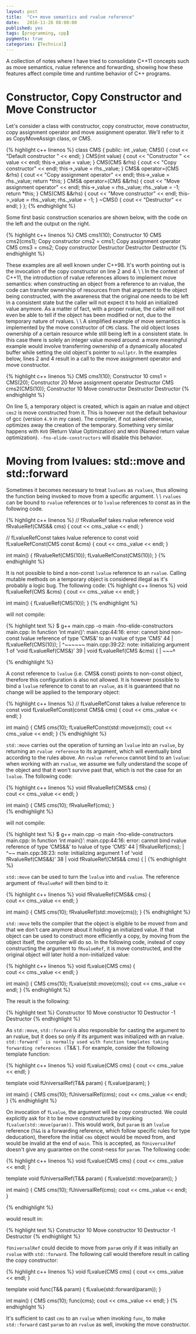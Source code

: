 ```yaml
---
layout: post
title:  "C++ move semantics and rvalue reference"
date:   2016-11-26 08:00:00
published: yes
tags: [programming, cpp]
pygments: true
categories: [Technical]
---
```


A collection of notes where I have tried to consolidate C++11 concepts such as move semantics, rvalue reference and forwarding,
showing how these features affect compile time and runtime behavior of C++ programs. 

Constructor, Copy Constructor and Move Constructor
=======

Let's consider a class with constructor, copy constructor, move constructor,
copy assignment operator and move assignment operator. We'll refer to it as
CopyMoveAssign class, or CMS.

{% highlight c++ linenos %}
class CMS {
public:
  int _value;
  CMS() {
    cout << "Default constructor " << endl;
  }
  CMS(int value) {
    cout << "Constructor " << value <<  endl;
    this->_value = value;
  }
  CMS(CMS &rhs) {
     cout << "Copy constructor" << endl;
     this->_value = rhs._value;
  }
  CMS& operator=(CMS &rhs) {
      cout << "Copy assignment operator" << endl;
      this->_value = rhs._value;
      return *this;
  }
  CMS& operator=(CMS &&rhs) {
      cout << "Move assignment operator" << endl;
      this->_value = rhs._value;
      rhs._value = -1;
      return *this;
  }
  CMS(CMS &&rhs) {
      cout << "Move constructor" << endl;
      this->_value = rhs._value;
      rhs._value = -1;
  }
  ~CMS() {
      cout << "Destructor" << endl;
   }
};
{% endhighlight %}

Some first basic construction scenarios are shown below, with the code on the 
left and the output on the right.

{% highlight c++ linenos %}
CMS cms1(10);     Constructor 10
CMS cms2(cms1);   Copy constructor
cms2 = cms1;      Copy assignment operator
CMS cms3 = cms2;  Copy constructor
                  Destructor
                  Destructor
                  Destructor
{% endhighlight %}

These examples are all well known under C++98. It's worth pointing
out is the invocation of the copy constructor on line 2 and 4.
\\
\\
In the context of C++11, the introduction of rvalue references allows to implement
move semantics: when constructing an object from a reference to an rvalue, the code
can transfer ownership of resources from that argument to the object being constructed, 
with the awareness that the original one needs to be left in a consistent state but 
the caller will not expect it to hold an initialized value anymore. As a matter
of fact, with a proper rvalue, the caller will not even be able to tell if the object
has been modified or not, due to the temporary nature of rvalues. 
\\
\\
A simplified example of move semantics is implemented by the move constructor
of `CMS` class. The old object loses ownership of a certain resource while still
being left in a consistent state. In this case there is solely an integer value 
moved around: a more meaningful example would involve transferring ownership of a 
dynamically allocated buffer while setting the old object's pointer to `nullptr`.
In the examples below, lines 2 and 4 result in a call to the move assignment 
operator and move constructor.

{% highlight c++ linenos  %}
CMS cms1(10);       Constructor 10
cms1 = CMS(20);     Constructor 20
                    Move assignment operator
                    Destructor
CMS cms2(CMS(10));  Constructor 10
                    Move constructor
                    Destructor
                    Destructor
{% endhighlight %}

On line 5, a temporary 
object is created, which is again an rvalue and object `cms2` is move constructed from it.
This is however not the default behaviour of gcc (version `4.9` in my case). The 
compiler, if not asked otherwise, optimizes away the creation of the temporary.
Something very similar happens with `RVO` (Return Value Optimization) and `NRVO`
(Named return value optimization). `-fno-elide-constructors` will disable this behavior.

Moving from lvalues: std::move and std::forward
=======
Sometimes it becomes necessary to treat `lvalues` as `rvalues`, thus allowing the 
function being invoked to move from a specific argument. 
\\
\\
`rvalues` can be bound to `rvalue` references or to `lvalue` references to const
as in the following code.


{% highlight c++ linenos  %}
// fRvalueRef takes rvalue reference
void fRvalueRef(CMS&& cms) {
    cout << cms._value << endl;
}

// fLvalueRefConst takes lvalue reference to const
void fLvalueRefConst(CMS const &cms) {
    cout << cms._value << endl;
}

int main() {
    fRvalueRef(CMS(10));
    fLvalueRefConst(CMS(10));
}
{% endhighlight %}

It is not possible to bind a non-const `lvalue` reference to an `rvalue`. Calling mutable methods 
on a temporary object is considered illegal as it's probably a logic bug. The following 
code:
{% highlight c++ linenos  %}
void fLvalueRef(CMS &cms) {
    cout << cms._value << endl;
}

int main() {
    fLvalueRef(CMS(10));
}
{% endhighlight %}

will not compile:

{% highlight text  %}
$ g++ main.cpp -o main -fno-elide-constructors
main.cpp: In function ‘int main()’:
main.cpp:44:16: error: cannot bind non-const lvalue reference of type ‘CMS&’ to an rvalue of type ‘CMS’
   44 |     fLvalueRef(CMS(10));
      |                ^~~~~~~
main.cpp:39:22: note:   initializing argument 1 of ‘void fLvalueRef(CMS&)’
   39 | void fLvalueRef(CMS &cms) {
      |                 ~~~~~^~~

{% endhighlight %}

A const reference to `lvalue` (i.e. CMS& const) points to non-const object, therefore
this configuration is also not allowed. It is however possible to bind a `lvalue` reference 
to const to an `rvalue`, as it is guaranteed that no change will be applied to the temporary object:

{% highlight c++ linenos  %}
// fLvalueRefConst takes a lvalue reference to const
void fLvalueRefConst(const CMS& cms) {
    cout << cms._value << endl;
}

int main() {
    CMS cms(10);
    fLvalueRefConst(std::move(cms));
    cout << cms._value << endl;
}
{% endhighlight %}


`std::move` carries out the operation of turning an `lvalue` into an `rvalue`, 
by returning an `rvalue reference` to its argument, which will eventually bind 
according to the rules above. An `rvalue reference` cannot  bind to an `lvalue`:
when working with an `rvalue`, we assume we fully understand the scope of the
object and that it won't survive past that, which is not the case for an `lvalue`.
The following code:

{% highlight c++ linenos %}
void fRvalueRef(CMS&& cms) {    
    cout << cms._value << endl;
}

int main() {
    CMS cms(10);
    fRvalueRef(cms);
}  
{% endhighlight %}

will not compile:

{% highlight text  %}
$ g++ main.cpp -o main -fno-elide-constructors
main.cpp: In function ‘int main()’:
main.cpp:44:16: error: cannot bind rvalue reference of type ‘CMS&&’ to lvalue of type ‘CMS’
   44 |     fRvalueRef(cms);
      |                ^~~
main.cpp:38:23: note:   initializing argument 1 of ‘void fRvalueRef(CMS&&)’
   38 | void fRvalueRef(CMS&& cms) {
      |
{% endhighlight %}

`std::move` can be used to turn the `lvalue` into and `rvalue`. The reference argument of
`fRvalueRef` will then bind to it:

{% highlight c++ linenos  %}
void fRvalueRef(CMS&& cms) {    
    cout << cms._value << endl;
}

int main() {
    CMS cms(10);
    fRvalueRef(std::move(cms));
}
{% endhighlight %}

`std::move` tells the compiler that the object is eligible to be moved from and 
that we don't care anymore about it holding an
initialized value. If that object can be used to construct more efficiently a copy, by
moving from the object itself, the compiler will do so. In the following code, instead of
copy constructing the argument to `fRvalueRef`, it is move constructed, and the original object
will later hold a non-initialized value:

{% highlight c++ linenos  %}
void fLvalue(CMS cms) {  
    cout << cms._value << endl;
}

int main() {
    CMS cms(10);
    fLvalue(std::move(cms));
    cout << cms._value << endl;
}
{% endhighlight %}

The result is the following:

{% highlight text  %}
Constructor 10
Move constructor
10
Destructor
-1
Destructor
{% endhighlight %}

As `std::move`, `std::forward` is also responsible for casting the argument to an rvalue,
but it does so only if its argument was initialized with an rvalue. `std::forward`` is normally
used with function templates taking forwarding references (`T&&`). For example, consider the following
template function:

{% highlight c++ linenos  %}
void fLvalue(CMS cms) {
    cout << cms._value << endl;
}

template<typename T> void fUniversalRef(T&& param) {
    fLvalue(param);
}

int main() {
    CMS cms(10);
    fUniversalRef(cms);
    cout << cms._value << endl;
}
{% endhighlight %}

On invocation of `fLvalue`, the argument will be copy constructed. We could explicitly ask for it 
to be move constructured by invoking `fLvalue(std::move(param))`. This would work, but `param`
is an `lvalue` reference (`T&&` is a forwarding reference, which follow specific rules for
type deducation), therefore the initial `cms` object would be moved from, and would be invalid
at the end of `main`. This is accepted, as `fUniversalRef` doesn't give any guarantee on the const-ness
for `param`. The following code:


{% highlight c++ linenos  %}
void fLvalue(CMS cms) {
    cout << cms._value << endl;
}

template<typename T> void fUniversalRef(T&& param) {
    fLvalue(std::move(param));
}   
        
int main() {
    CMS cms(10);
    fUniversalRef(cms);
    cout << cms._value << endl;
}

{% endhighlight %}

would result in:

{% highlight text  %}
Constructor 10
Move constructor
10
Destructor
-1
Destructor
{% endhighlight %}


`fUniversalRef` could decide to move from `param` only if it was initially an `rvalue` with `std::forward`.
The following call would therefore result in calling the copy constructor:

{% highlight c++ linenos  %}
void fLvalue(CMS cms) {
    cout << cms._value << endl;
}

template<typename T> void func(T&& param) {
    fLvalue(std::forward<T>(param));
}

int main() {
    CMS cms(10);
    func(cms);
    cout << cms._value << endl;
}
{% endhighlight %}

It's sufficient to cast `cms` to an `rvalue` when invoking `func`, to make `std::forward`
cast `param` to an `rvalue` as well, invoking the move constructor.

